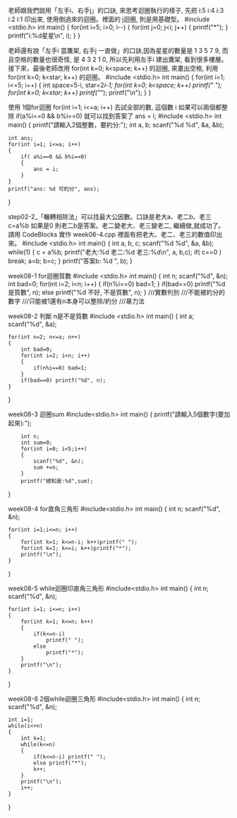 老師跟我們說用「左手i、右手j」的口訣, 來思考迴圈執行的樣子, 先把 i:5 i:4 i:3 i:2 i:1 印出來, 使用倒過來的迴圈。裡面的 j迴圈, 則是用基礎型。
#include <stdio.h>
int main()
{
    for(int i=5; i>0; i--)
    {
        for(int j=0; j<i; j++)
        {
            printf("*");
        }
        printf("i:%d星星\n", i);
    }
}



老師還有說「左手i 當鷹架, 右手j 一直做」的口訣,因為星星的數量是 1 3 5 7 9, 而且空格的數量也很奇怪, 是 4 3 2 1 0, 所以先利用左手i 建出鷹架, 看到很多樓層。接下來，最後老師改用 for(int k=0; k<space; k++) 的迴圈, 來畫出空格, 利用 for(int k=0; k<star; k++) 的迴圈。
#include <stdio.h>
int main()
{
    for(int i=1; i<=5; i++)
    {
        int space=5-i, star=2*i-1;
        for(int k=0; k<space; k++) printf(" ");
        for(int k=0; k<star; k++) printf("*");
        printf("\n");
    }
}

使用 1個for迴圈 for(int i=1; i<=a; i++) 去試全部的數, 這個數 i 如果可以兩個都整除 if(a%i==0 && b%i==0) 就可以找到答案了 ans = i; 
#include <stdio.h>
int main()
{
    printf("請輸入2個整數，要約分:");
    int a, b;
    scanf("%d %d", &a, &b);

    int ans;
    for(int i=1; i<=a; i++)
    {
        if( a%i==0 && b%i==0)
        {
            ans = i;
        }
    }
    printf("ans: %d 可約分", ans);
}

step02-2_「輾轉相除法」可以找最大公因數。口訣是老大a、老二b、老三c=a%b 如果是0 則老二b是答案。老二變老大、老三變老二, 繼續做,就成功了。請用 CodeBlocks 實作 week06-4.cpp 裡面有把老大、老二、老三的數值印出來。
#include <stdio.h>
int main()
{
    int a, b, c;
    scanf("%d %d", &a, &b);
    while(1)
    {
        c = a%b;
        printf("老大:%d 老二:%d 老三:%d\n", a, b,c);
        if( c==0 ) break;
        a=b;
        b=c;
    }
    printf("答案b: %d ", b);
}







week08-1 for迴圈質數
#include <stdio.h>
int main()
{
    int n;
    scanf("%d", &n);
    int bad=0;
    for(int i=2; i<n; i++)
    {
        if(n%i==0) bad=1;
    }
    if(bad==0) printf("%d 是質數", n);
    else printf("%d 不好, 不是質數", n);
}
///實數判別
///不能被約分的數字
///只能被1還有n本身可以整除/約分
///暴力法


week08-2 判斷 n是不是質數
#include <stdio.h>
int main()
{
    int a;
    scanf("%d", &a);

    for(int n=2; n<=a; n++)
    {
        int bad=0;
        for(int i=2; i<n; i++)
        {
            if(n%i==0) bad=1;
        }
        if(bad==0) printf("%d", n);
    }
}


week08-3 迴圈sum
#include<stdio.h>
int main()
{
    printf("請輸入5個數字(要加起來):");

        int n;
        int sum=0;
        for(int i=0; i<5;i++)
        {
            scanf("%d", &n);
            sum +=n;
        }
        printf("總和是:%d",sum);
}


week08-4 for直角三角形
#include<stdio.h>
int main()
{
    int n;
    scanf("%d", &n);

    for(int i=1;i<=n; i++)
    {
        for(int k=1; k<=n-i; k++)printf(" ");
        for(int k=1; k<=i; k++)printf("*");
        printf("\n");
    }
}


week08-5 while迴圈印直角三角形
#include<stdio.h>
int main()
{
    int n;
    scanf("%d", &n);

    for(int i=1; i<=n; i++)
    {
        for(int k=1; k<=n; k++)
        {
            if(k<=n-i)
                printf(" ");
            else
                printf("*");
        }
        printf("\n");
    }
}


week08-6 2個while迴圈三角形
#include<stdio.h>
int main()
{
    int n;
    scanf("%d", &n);

    int i=1;
    while(i<+n)
    {
        int k=1;
        while(k<=n)
        {
            if(k<=n-i) printf(" ");
            else printf("*");
            k++;
        }
        printf("\n");
        i++;
    }
}
